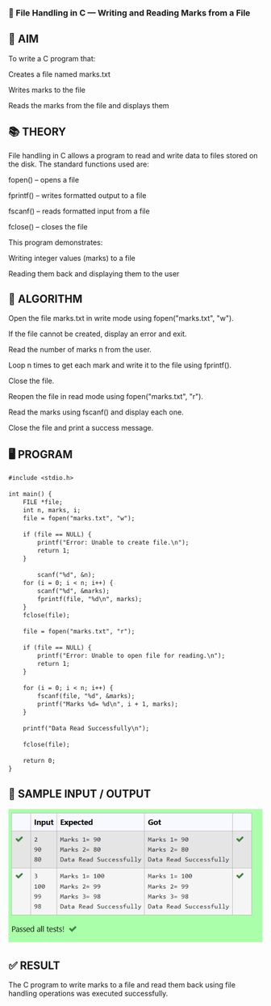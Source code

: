 ### 🧾 File Handling in C — Writing and Reading Marks from a File
## 🎯 AIM
To write a C program that:

Creates a file named marks.txt

Writes marks to the file

Reads the marks from the file and displays them

## 📚 THEORY
File handling in C allows a program to read and write data to files stored on the disk.
The standard functions used are:

fopen() – opens a file

fprintf() – writes formatted output to a file

fscanf() – reads formatted input from a file

fclose() – closes the file

This program demonstrates:

Writing integer values (marks) to a file

Reading them back and displaying them to the user

## 🔁 ALGORITHM
Open the file marks.txt in write mode using fopen("marks.txt", "w").

If the file cannot be created, display an error and exit.

Read the number of marks n from the user.

Loop n times to get each mark and write it to the file using fprintf().

Close the file.

Reopen the file in read mode using fopen("marks.txt", "r").

Read the marks using fscanf() and display each one.

Close the file and print a success message.

## 🖥️ PROGRAM
```
#include <stdio.h>

int main() {
    FILE *file;
    int n, marks, i;
    file = fopen("marks.txt", "w");

    if (file == NULL) {
        printf("Error: Unable to create file.\n");
        return 1;
    }

        scanf("%d", &n);
    for (i = 0; i < n; i++) {
        scanf("%d", &marks);
        fprintf(file, "%d\n", marks);
    }
    fclose(file);

    file = fopen("marks.txt", "r");

    if (file == NULL) {
        printf("Error: Unable to open file for reading.\n");
        return 1;
    }

    for (i = 0; i < n; i++) {
        fscanf(file, "%d", &marks);
        printf("Marks %d= %d\n", i + 1, marks);
    }

    printf("Data Read Successfully\n");

    fclose(file);

    return 0;
}
```

## 🧪 SAMPLE INPUT / OUTPUT

![alt text](image-2.png)

## ✅ RESULT
The C program to write marks to a file and read them back using file handling operations was executed successfully.